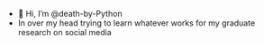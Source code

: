 - 👋 Hi, I’m @death-by-Python
- In over my head trying to learn whatever works for my graduate research on social media

<!---
death-by-Python/death-by-Python is a ✨ special ✨ repository because its `README.md` (this file) appears on your GitHub profile.
You can click the Preview link to take a look at your changes.
--->
